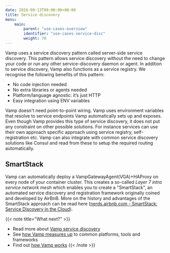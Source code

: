 ```yaml
---
date: 2016-09-13T09:00:00+00:00
title: Service discovery
menu:
    main: 
        parent: "use-cases-overview"
        identifier: "use-cases-service-disc"
        weight: 70
---
```


Vamp uses a service discovery pattern called server-side service discovery. This pattern allows service discovery without the need to change your code or run any other service-discovery daemon or agent. In addition to service discovery, Vamp also functions as a service registry. We recognise the following benefits of this pattern:

* No code injection needed
* No extra libraries or agents needed
* Platform/language agnostic: it’s just HTTP
* Easy integration using ENV variables

Vamp doesn't need point-to-point wiring. Vamp uses environment variables that resolve to service endpoints Vamp automatically sets up and exposes. Even though Vamp provides this type of service discovery, it does not put any constraint on other possible solutions. For instance services can use their own approach specific approach using service registry, self-registration etc. Vamp can also integrate with common service discovery solutions like Consul and read from these to setup the required routing automatically.

## SmartStack
Vamp can automatically deploy a VampGatewayAgent(VGA)+HAProxy on every node of your container cluster. This creates a so-called _Layer 7 intra service network mesh_ which enables you to create a "SmartStack", an automated service discovery and registration framework originally coined and developed by AirBnB. More on the history and advantages of the SmartStack approach can be read here ([nerds.airbnb.com - SmartStack: Service Discovery in the Cloud](http://nerds.airbnb.com/smartstack-service-discovery-cloud/)).


{{< note title="What next?" >}}
* Read more about [Vamp service discovery](/documentation/how-vamp-works/service-discovery)
* See [how Vamp measures up](/product/vamp-compared-to/proxies-and-load-balancers/) to common platforms, tools and frameworks  
* Find out [how Vamp works](/documentation/how-vamp-works/architecture-and-components)
{{< /note >}}
